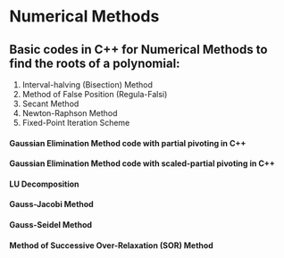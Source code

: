 # Numerical Methods

## Basic codes in C++ for Numerical Methods to find the roots of a polynomial:
1. Interval-halving (Bisection) Method
2. Method of False Position (Regula-Falsi)
3. Secant Method
4. Newton-Raphson Method
5. Fixed-Point Iteration Scheme

#### Gaussian Elimination Method code with partial pivoting in C++

#### Gaussian Elimination Method code with scaled-partial pivoting in C++

#### LU Decomposition

#### Gauss-Jacobi Method

#### Gauss-Seidel Method

#### Method of Successive Over-Relaxation (SOR) Method

